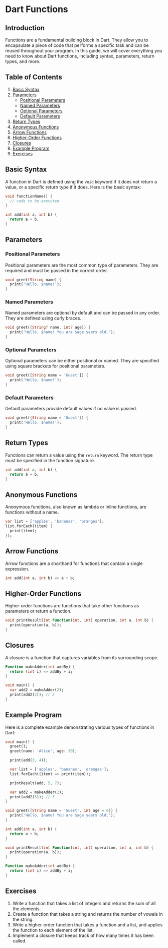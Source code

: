 # Dart Functions

## Introduction
Functions are a fundamental building block in Dart. They allow you to encapsulate a piece of code that performs a specific task and can be reused throughout your program. In this guide, we will cover everything you need to know about Dart functions, including syntax, parameters, return types, and more.

## Table of Contents
1. [Basic Syntax](#basic-syntax)
2. [Parameters](#parameters)
     - [Positional Parameters](#positional-parameters)
     - [Named Parameters](#named-parameters)
     - [Optional Parameters](#optional-parameters)
     - [Default Parameters](#default-parameters)
3. [Return Types](#return-types)
4. [Anonymous Functions](#anonymous-functions)
5. [Arrow Functions](#arrow-functions)
6. [Higher-Order Functions](#higher-order-functions)
7. [Closures](#closures)
8. [Example Program](#example-program)
9. [Exercises](#exercises)

## Basic Syntax
A function in Dart is defined using the `void` keyword if it does not return a value, or a specific return type if it does. Here is the basic syntax:

```dart
void functionName() {
  // code to be executed
}

int add(int a, int b) {
  return a + b;
}
```

## Parameters

### Positional Parameters
Positional parameters are the most common type of parameters. They are required and must be passed in the correct order.

```dart
void greet(String name) {
  print('Hello, $name!');
}
```

### Named Parameters
Named parameters are optional by default and can be passed in any order. They are defined using curly braces.

```dart
void greet({String? name, int? age}) {
  print('Hello, $name! You are $age years old.');
}
```

### Optional Parameters
Optional parameters can be either positional or named. They are specified using square brackets for positional parameters.

```dart
void greet([String name = 'Guest']) {
  print('Hello, $name!');
}
```

### Default Parameters
Default parameters provide default values if no value is passed.

```dart
void greet({String name = 'Guest'}) {
  print('Hello, $name!');
}
```

## Return Types
Functions can return a value using the `return` keyword. The return type must be specified in the function signature.

```dart
int add(int a, int b) {
  return a + b;
}
```

## Anonymous Functions
Anonymous functions, also known as lambda or inline functions, are functions without a name.

```dart
var list = ['apples', 'bananas', 'oranges'];
list.forEach((item) {
  print(item);
});
```

## Arrow Functions
Arrow functions are a shorthand for functions that contain a single expression.

```dart
int add(int a, int b) => a + b;
```

## Higher-Order Functions
Higher-order functions are functions that take other functions as parameters or return a function.

```dart
void printResult(int Function(int, int) operation, int a, int b) {
  print(operation(a, b));
}
```

## Closures
A closure is a function that captures variables from its surrounding scope.

```dart
Function makeAdder(int addBy) {
  return (int i) => addBy + i;
}

void main() {
  var add2 = makeAdder(2);
  print(add2(3)); // 5
}
```

## Example Program
Here is a complete example demonstrating various types of functions in Dart:

```dart
void main() {
  greet();
  greet(name: 'Alice', age: 30);

  print(add(3, 4));

  var list = ['apples', 'bananas', 'oranges'];
  list.forEach((item) => print(item));

  printResult(add, 5, 7);

  var add2 = makeAdder(2);
  print(add2(3)); // 5
}

void greet({String name = 'Guest', int age = 0}) {
  print('Hello, $name! You are $age years old.');
}

int add(int a, int b) {
  return a + b;
}

void printResult(int Function(int, int) operation, int a, int b) {
  print(operation(a, b));
}

Function makeAdder(int addBy) {
  return (int i) => addBy + i;
}
```

## Exercises
1. Write a function that takes a list of integers and returns the sum of all the elements.
2. Create a function that takes a string and returns the number of vowels in the string.
3. Write a higher-order function that takes a function and a list, and applies the function to each element of the list.
4. Implement a closure that keeps track of how many times it has been called.

